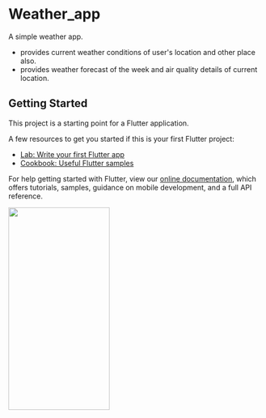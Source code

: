 # Weather_app

A simple weather app.
  - provides current weather conditions of user's location and other place also.
  - provides weather forecast of the week and air quality details of current location.

## Getting Started

This project is a starting point for a Flutter application.

A few resources to get you started if this is your first Flutter project:

- [Lab: Write your first Flutter app](https://flutter.dev/docs/get-started/codelab)
- [Cookbook: Useful Flutter samples](https://flutter.dev/docs/cookbook)

For help getting started with Flutter, view our
[online documentation](https://flutter.dev/docs), which offers tutorials,
samples, guidance on mobile development, and a full API reference.

<div class="box">
  <img src="https://user-images.githubusercontent.com/58504654/126480969-f01c646d-9471-497d-9bc8-ffc15cf2a79c.png" height="400" width="200">
</div>


